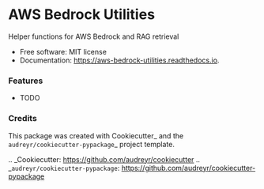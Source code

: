 # AWS Bedrock Utilities

Helper functions for AWS Bedrock and RAG retrieval


* Free software: MIT license
* Documentation: https://aws-bedrock-utilities.readthedocs.io.


### Features

* TODO

### Credits

This package was created with Cookiecutter_ and the `audreyr/cookiecutter-pypackage`_ project template.

.. _Cookiecutter: https://github.com/audreyr/cookiecutter
.. _`audreyr/cookiecutter-pypackage`: https://github.com/audreyr/cookiecutter-pypackage
